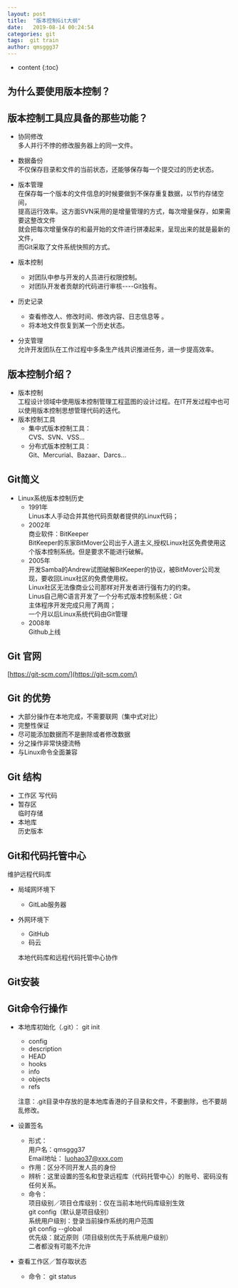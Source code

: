 ```yaml
---
layout: post
title:  "版本控制Git大纲"
date:   2019-08-14 00:24:54
categories: git
tags:  git train
author: qmsggg37
---
```


* content
{:toc}

## 为什么要使用版本控制？
## 版本控制工具应具备的那些功能？

- 协同修改  
  多人并行不悖的修改服务器上的同一文件。
  
- 数据备份  
  不仅保存目录和文件的当前状态，还能够保存每一个提交过的历史状态。
  
- 版本管理  
  在保存每一个版本的文件信息的时候要做到不保存重复数据，以节约存储空间，  
  提高运行效率。这方面SVN采用的是增量管理的方式，每次增量保存，如果需要这整改文件  
  就会把每次增量保存的和最开始的文件进行拼凑起来，呈现出来的就是最新的文件，  
  而Git采取了文件系统快照的方式。
  
- 版本控制  
  * 对团队中参与开发的人员进行权限控制。  
  * 对团队开发者贡献的代码进行审核----Git独有。  

- 历史记录  
  * 查看修改人、修改时间、修改内容、日志信息等 。  
  * 将本地文件恢复到某一个历史状态。  

- 分支管理  
  允许开发团队在工作过程中多条生产线共识推进任务，进一步提高效率。  

## 版本控制介绍？  
- 版本控制  
  工程设计领域中使用版本控制管理工程蓝图的设计过程。在IT开发过程中也可以使用版本控制思想管理代码的迭代。  
- 版本控制工具  
  * 集中式版本控制工具：  
    CVS、SVN、VSS...  
  * 分布式版本控制工具：  
    Git、Mercurial、Bazaar、Darcs...  
## Git简义  
- Linux系统版本控制历史  
   * 1991年  
     Linus本人手动合并其他代码贡献者提供的Linux代码；    
   * 2002年  
     商业软件：BitKeeper   
     BitKeeper的东家BitMover公司出于人道主义,授权Linux社区免费使用这个版本控制系统。但是要求不能进行破解。  
   * 2005年  
     开发Samba的Andrew试图破解BitKeeper的协议，被BitMover公司发现，要收回Linux社区的免费使用权。  
     Linux社区无法像商业公司那样对开发者进行强有力的约束。  
     Linus自己用C语言开发了一个分布式版本控制系统：Git  
     主体程序开发完成只用了两周；  
     一个月以后Linux系统代码由Git管理  
   * 2008年  
     Github上线  

## Git 官网  
  [https://git-scm.com/](https://git-scm.com/)  

## Git 的优势  
 - 大部分操作在本地完成，不需要联网（集中式对比）  
 - 完整性保证    
 - 尽可能添加数据而不是删除或者修改数据  
 - 分之操作非常快捷流畅  
 - 与Linux命令全面兼容  

## Git 结构  
- 工作区 
  写代码   
- 暂存区  
  临时存储  
- 本地库  
  历史版本  

## Git和代码托管中心  
  维护远程代码库  
- 局域网环境下  
   * GitLab服务器  
- 外网环境下  
   * GitHub  
   * 码云  
  
  本地代码库和远程代码托管中心协作

## Git安装  

## Git命令行操作
- 本地库初始化（.git）： git init   
  * config  
  * description  
  * HEAD  
  * hooks  
  * info  
  * objects  
  * refs  

  注意：.git目录中存放的是本地库香港的子目录和文件，不要删除，也不要胡乱修改。

- 设置签名  
  * 形式：    
    用户名：qmsggg37    
    Email地址： luohao37@xxx.com  
  * 作用：区分不同开发人员的身份   
  * 辨析：这里设置的签名和登录远程库（代码托管中心）的账号、密码没有任何关系。   
  * 命令：  
    项目级别／项目仓库级别：仅在当前本地代码库级别生效  
      git config（默认是项目级别）  
    系统用户级别：登录当前操作系统的用户范围    
      git config --global  
    优先级：就近原则（项目级别优先于系统用户级别）  
    二者都没有可能不允许  
- 查看工作区／暂存取状态  
  * 命令：
    git status
